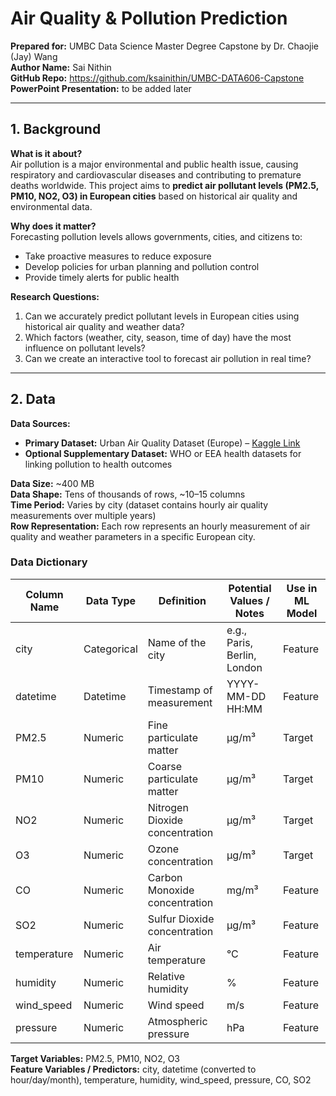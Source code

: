 # Air Quality & Pollution Prediction

**Prepared for:** UMBC Data Science Master Degree Capstone by Dr. Chaojie (Jay) Wang  
**Author Name:** Sai Nithin  
**GitHub Repo:**   https://github.com/ksainithin/UMBC-DATA606-Capstone  
**PowerPoint Presentation:**   to be added later


---

## 1. Background

**What is it about?**  
Air pollution is a major environmental and public health issue, causing respiratory and cardiovascular diseases and contributing to premature deaths worldwide. This project aims to **predict air pollutant levels (PM2.5, PM10, NO2, O3) in European cities** based on historical air quality and environmental data.

**Why does it matter?**  
Forecasting pollution levels allows governments, cities, and citizens to:  
- Take proactive measures to reduce exposure  
- Develop policies for urban planning and pollution control  
- Provide timely alerts for public health  

**Research Questions:**  
1. Can we accurately predict pollutant levels in European cities using historical air quality and weather data?  
2. Which factors (weather, city, season, time of day) have the most influence on pollutant levels?  
3. Can we create an interactive tool to forecast air pollution in real time?  

---

## 2. Data

**Data Sources:**  
- **Primary Dataset:** Urban Air Quality Dataset (Europe) – [Kaggle Link](https://www.kaggle.com/datasets/sogun3/uspollution)  
- **Optional Supplementary Dataset:** WHO or EEA health datasets for linking pollution to health outcomes  

**Data Size:** ~400 MB  
**Data Shape:** Tens of thousands of rows, ~10–15 columns  
**Time Period:** Varies by city (dataset contains hourly air quality measurements over multiple years)  
**Row Representation:** Each row represents an hourly measurement of air quality and weather parameters in a specific European city.

### Data Dictionary

| Column Name   | Data Type    | Definition                                   | Potential Values / Notes       | Use in ML Model |
|---------------|-------------|---------------------------------------------|--------------------------------|----------------|
| city          | Categorical | Name of the city                             | e.g., Paris, Berlin, London    | Feature        |
| datetime      | Datetime    | Timestamp of measurement                     | YYYY-MM-DD HH:MM               | Feature        |
| PM2.5         | Numeric     | Fine particulate matter                       | μg/m³                          | Target         |
| PM10          | Numeric     | Coarse particulate matter                     | μg/m³                          | Target         |
| NO2           | Numeric     | Nitrogen Dioxide concentration               | μg/m³                          | Target         |
| O3            | Numeric     | Ozone concentration                           | μg/m³                          | Target         |
| CO            | Numeric     | Carbon Monoxide concentration                | mg/m³                          | Feature        |
| SO2           | Numeric     | Sulfur Dioxide concentration                 | μg/m³                          | Feature        |
| temperature   | Numeric     | Air temperature                               | °C                             | Feature        |
| humidity      | Numeric     | Relative humidity                             | %                              | Feature        |
| wind_speed    | Numeric     | Wind speed                                    | m/s                            | Feature        |
| pressure      | Numeric     | Atmospheric pressure                          | hPa                            | Feature        |

**Target Variables:** PM2.5, PM10, NO2, O3  
**Feature Variables / Predictors:** city, datetime (converted to hour/day/month), temperature, humidity, wind_speed, pressure, CO, SO2  
